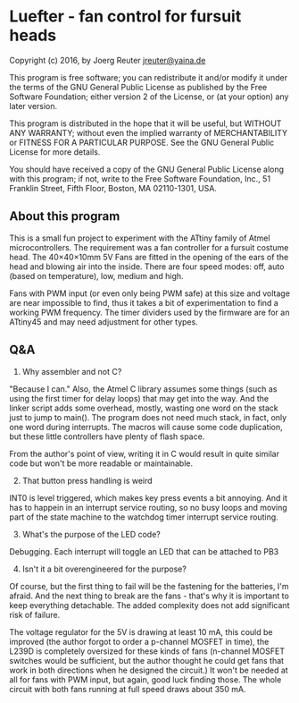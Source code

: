 # Luefter - fan control for fursuit heads

Copyright (c) 2016, by Joerg Reuter <jreuter@yaina.de>

This program is free software; you can redistribute it and/or
modify it under the terms of the GNU General Public License
as published by the Free Software Foundation; either version 2
of the License, or (at your option) any later version.

This program is distributed in the hope that it will be useful,
but WITHOUT ANY WARRANTY; without even the implied warranty of
MERCHANTABILITY or FITNESS FOR A PARTICULAR PURPOSE.  See the
GNU General Public License for more details.

You should have received a copy of the GNU General Public License
along with this program; if not, write to the Free Software
Foundation, Inc., 51 Franklin Street, Fifth Floor, Boston, MA  02110-1301, USA.

## About this program

This is a small fun project to experiment with the ATtiny family of Atmel microcontrollers. The requirement was a fan controller for a fursuit costume head. The 40×40×10mm 5V Fans are fitted in the opening of the ears of the head and blowing air into the inside. There are four speed modes: off, auto (based on temperature), low, medium and high.

Fans with PWM input (or even only being PWM safe) at this size and voltage are near impossible to find, thus it takes a bit of experimentation to find a working PWM frequency. The timer dividers used by the firmware are for an ATtiny45 and may need adjustment for other types.

## Q&A

1. Why assembler and not C?

"Because I can." Also, the Atmel C library assumes some things (such as using the first timer for delay loops) that may get into the way.  And the linker script adds some overhead, mostly, wasting one word on the stack just to jump to main(). The program does not need much stack, in fact, only one word during interrupts. The macros will cause some code duplication, but these little controllers have plenty of flash space.

From the author's point of view, writing it in C would result in quite
similar code but won't be more readable or maintainable.

2. That button press handling is weird

INT0 is level triggered, which makes key press events a bit annoying.  And it has to happein in an interrupt service routing, so no busy loops and moving part of the state machine to the watchdog timer interrupt service routing. 
 
3. What's the purpose of the LED code?

Debugging. Each interrupt will toggle an LED that can be attached to PB3

4. Isn't it a bit overengineered for the purpose?

Of course, but the first thing to fail will be the fastening for the batteries, I'm afraid. And the next thing to break are the fans - that's why it is important to keep everything detachable. The added complexity does not add significant risk of failure. 
 
The voltage regulator for the 5V is drawing at least 10 mA, this could be improved (the author forgot to order a p-channel MOSFET in time), the L239D is completely oversized for these kinds of fans (n-channel MOSFET switches would be sufficient, but the author thought he could get fans that work in both directions when he designed the circuit.) It won't be needed at all for fans with PWM input, but again, good luck finding those. The whole circuit with both fans running at full speed draws about 350 mA.  
